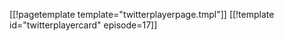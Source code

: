 [[!pagetemplate template="twitterplayerpage.tmpl"]]
[[!template id="twitterplayercard" episode=17]]
